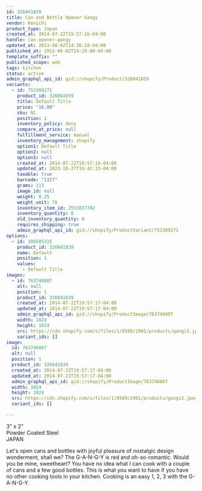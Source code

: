 ```yaml
---
id: 326841839
title: Can and Bottle Opener Gangy
vendor: Kenichi
product_type: Japan
created_at: 2014-07-22T19:57:16-04:00
handle: can-opener-gangy
updated_at: 2023-08-02T14:36:18-04:00
published_at: 2011-06-02T14:29:00-04:00
template_suffix: ""
published_scope: web
tags: kitchen
status: active
admin_graphql_api_id: gid://shopify/Product/326841839
variants:
  - id: 753309271
    product_id: 326841839
    title: Default Title
    price: "16.00"
    sku: N1
    position: 1
    inventory_policy: deny
    compare_at_price: null
    fulfillment_service: manual
    inventory_management: shopify
    option1: Default Title
    option2: null
    option3: null
    created_at: 2014-07-22T19:57:16-04:00
    updated_at: 2023-10-27T19:42:33-04:00
    taxable: true
    barcode: "1157"
    grams: 113
    image_id: null
    weight: 0.25
    weight_unit: lb
    inventory_item_id: 2553837702
    inventory_quantity: 0
    old_inventory_quantity: 0
    requires_shipping: true
    admin_graphql_api_id: gid://shopify/ProductVariant/753309271
options:
  - id: 386505315
    product_id: 326841839
    name: Default
    position: 1
    values:
      - Default Title
images:
  - id: 763746807
    alt: null
    position: 1
    product_id: 326841839
    created_at: 2014-07-22T19:57:17-04:00
    updated_at: 2014-07-22T19:57:17-04:00
    admin_graphql_api_id: gid://shopify/ProductImage/763746807
    width: 1024
    height: 1024
    src: https://cdn.shopify.com/s/files/1/0589/2901/products/gangi3.jpeg?v=1406073437
    variant_ids: []
image:
  id: 763746807
  alt: null
  position: 1
  product_id: 326841839
  created_at: 2014-07-22T19:57:17-04:00
  updated_at: 2014-07-22T19:57:17-04:00
  admin_graphql_api_id: gid://shopify/ProductImage/763746807
  width: 1024
  height: 1024
  src: https://cdn.shopify.com/s/files/1/0589/2901/products/gangi3.jpeg?v=1406073437
  variant_ids: []

---
```


3" x 2"  
Powder Coated Steel  
JAPAN

Let's open cans and bottles with joyful pleasure of nostalgic design wonderment, shall we? The G-A-N-G-Y is red and oh-so-romantic. Would you be mine, sweetheart? You have no idea what I can cook with a couple of cans and a few good bottles. This is what you want to have if you have no other cooking tools in your kitchen. Cooking is an easy 1, 2, 3 with the G-A-N-G-Y.